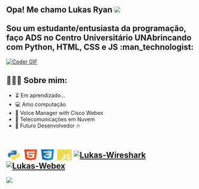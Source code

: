 <h2 align="left">
Opa! Me chamo Lukas Ryan <img src="https://user-images.githubusercontent.com/42378118/110234147-e3259600-7f4e-11eb-95be-0c4047144dea.gif" width="30"><br>
<abc> 
<br> Sou um estudante/entusiasta da programação, faço ADS no Centro Universitário UNAbrincando com Python, HTML, CSS e JS :man_technologist:<br>
</abc>
</h2>
 
 <a href="https://github.com/lukasryan" target="_blank"><img src="https://media.giphy.com/media/SWoSkN6DxTszqIKEqv/giphy.gif" alt="Coder GIF" width="500"></a>
 
 <h2 align="left">👨🏻‍💻 Sobre mim:</h2>

- :hourglass_flowing_sand: Em aprendizado...
- :computer: Amo computação
- :briefcase: Voice Manager with Cisco Webex
- :rocket:  Telecomunicações em Nuvem
- :dart: Futuro Desenvolvedor :fire:

 <h2 align="left">
<div style="display: inline_block"><br>
<a href="https://github.com/lukasryan" target="_blank"><img align="center" alt="Lukas-Python" height="30" width="40" src="https://raw.githubusercontent.com/devicons/devicon/master/icons/python/python-original.svg"></a>
<a href="https://github.com/lukasryan" target="_blank"><img align="center" alt="Lukas-HTML" height="30" width="40" src="https://raw.githubusercontent.com/devicons/devicon/master/icons/html5/html5-original.svg"></a>
<a href="https://github.com/lukasryan" target="_blank"><img align="center" alt="Lukas-CSS" height="30" width="40" src="https://raw.githubusercontent.com/devicons/devicon/master/icons/css3/css3-original.svg"></a>
<a href="https://github.com/lukasryan" target="_blank"><img align="center" alt="Lukas-Js" height="30" width="40" src="https://raw.githubusercontent.com/devicons/devicon/master/icons/javascript/javascript-plain.svg"></a>
<a href="https://github.com/lukasryan" target="_blank"><img align="center" alt="Lukas-Wireshark" height="35" width="35" src="https://avatars.githubusercontent.com/u/6233056?s=200&v=4"></a>
<a href="https://github.com/lukasryan" target="_blank"><img align="center" alt="Lukas-Webex" height="39" width="140" src="https://www.webex.com/content/dam/wbx/us/images/rebrand/nav-footer/white.png"></a>
</div>
</h2>

<div> 
  <a href="https://www.linkedin.com/in/lucas-ryan-ab19791b0" target="_blank"><img src="https://img.shields.io/badge/-LinkedIn-%230077B5?style=for-the-badge&logo=linkedin&logoColor=white" target="_blank"></a> 
</div>

